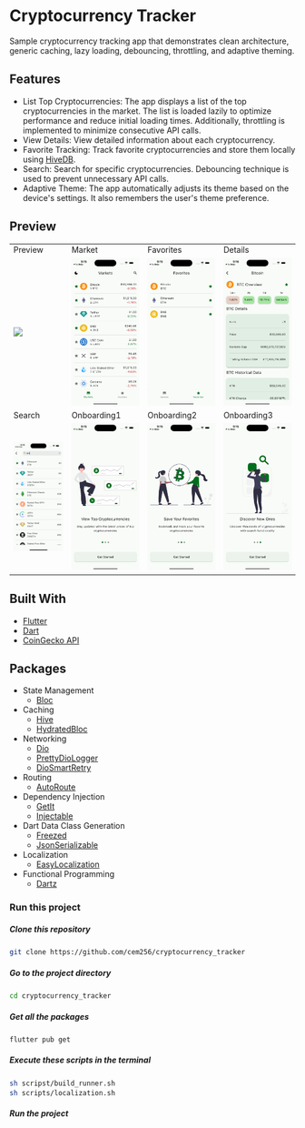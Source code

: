 # Cryptocurrency Tracker

Sample cryptocurrency tracking app that demonstrates clean architecture, generic caching, lazy loading, debouncing, throttling, and adaptive theming.

## Features

- List Top Cryptocurrencies: The app displays a list of the top cryptocurrencies in the market. The list is loaded lazily to optimize performance and reduce initial loading times. Additionally, throttling is implemented to minimize consecutive API calls.
- View Details: View detailed information about each cryptocurrency.
- Favorite Tracking: Track favorite cryptocurrencies and store them locally using [HiveDB](https://pub.dev/packages/hive).
- Search: Search for specific cryptocurrencies. Debouncing technique is used to prevent unnecessary API calls.
- Adaptive Theme: The app automatically adjusts its theme based on the device's settings. It also remembers the user's theme preference.

## Preview

<table>
  <tr>
    <td>Preview</td>
    <td>Market</td>
    <td>Favorites</td>
    <td>Details</td>

  </tr>
  <tr>
    <td><img src="screenshots/preview.gif"></td>
    <td><img src="screenshots/market.png"></td>
    <td><img src="screenshots/favorites.png"></td>
    <td><img src="screenshots/details.png"></td>

  </tr>
  <tr>
    <td>Search</td>
    <td>Onboarding1</td>
    <td>Onboarding2</td>
    <td>Onboarding3</td>
  </tr>
  <tr>
     <td><img src="screenshots/search.png"></td>
     <td><img src="screenshots/onboarding1.png"></td>
     <td><img src="screenshots/onboarding2.png"></td>
     <td><img src="screenshots/onboarding3.png"></td>
  </tr>

</table>

## Built With

- [Flutter](https://flutter.dev/)
- [Dart](https://dart.dev/)
- [CoinGecko API](https://www.coingecko.com/en/api)

## Packages

- State Management
  - [Bloc](https://pub.dev/packages/flutter_bloc)
- Caching
  - [Hive](https://pub.dev/packages/hive)
  - [HydratedBloc](https://pub.dev/packages/hydrated_bloc)
- Networking
  - [Dio](https://pub.dev/packages/dio)
  - [PrettyDioLogger](https://pub.dev/packages/pretty_dio_logger)
  - [DioSmartRetry](https://pub.dev/packages/dio_smart_retry)
- Routing
  - [AutoRoute](https://pub.dev/packages/auto_route)
- Dependency Injection
  - [GetIt](https://pub.dev/packages/get_it)
  - [Injectable](https://pub.dev/packages/injectable)
- Dart Data Class Generation
  - [Freezed](https://pub.dev/packages/freezed)
  - [JsonSerializable](https://pub.dev/packages/json_serializable)
- Localization
  - [EasyLocalization](https://pub.dev/packages/easy_localization)
- Functional Programming
  - [Dartz](https://pub.dev/packages/dartz)

### Run this project

##### Clone this repository

```sh
git clone https://github.com/cem256/cryptocurrency_tracker
```

##### Go to the project directory

```sh
cd cryptocurrency_tracker
```

##### Get all the packages

```sh
flutter pub get
```

##### Execute these scripts in the terminal

```sh
sh scripst/build_runner.sh
sh scripts/localization.sh
```

##### Run the project

